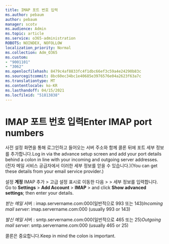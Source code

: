 ```yaml
---
title: IMAP 포트 번호 입력
ms.author: pebaum
author: pebaum
manager: scotv
ms.audience: Admin
ms.topic: article
ms.service: o365-administration
ROBOTS: NOINDEX, NOFOLLOW
localization_priority: Normal
ms.collection: Adm_O365
ms.custom:
- "9001101"
- "3062"
ms.openlocfilehash: 8479c4af8833fc4f1dbc66ef3c59a4e24290b83c
ms.sourcegitcommit: 8bc60ec34bc1e40685e3976576e04a2623f63a7c
ms.translationtype: MT
ms.contentlocale: ko-KR
ms.lasthandoff: 04/15/2021
ms.locfileid: "51813838"
---
```

# <a name="enter-imap-port-numbers"></a><span data-ttu-id="c2211-102">IMAP 포트 번호 입력</span><span class="sxs-lookup"><span data-stu-id="c2211-102">Enter IMAP port numbers</span></span>

<span data-ttu-id="c2211-103">사전 설정 화면을 통해 로그인하고 들어오는 서버 주소와 함께 콜론 뒤에 포트 세부 정보를 추가합니다.</span><span class="sxs-lookup"><span data-stu-id="c2211-103">Log in via the advance setup screen and add your port details behind a colon in line with your incoming and outgoing server addresses.</span></span> <span data-ttu-id="c2211-104">(전자 메일 서비스 공급자에서 이러한 세부 정보를 얻을 수 있습니다.)</span><span class="sxs-lookup"><span data-stu-id="c2211-104">(You can get these details from your email service provider.)</span></span> 

<span data-ttu-id="c2211-105">설정 **계정** IMAP 추가 > 고급 설정 표시로 이동한 다음  >    >   세부 정보를 입력합니다. </span><span class="sxs-lookup"><span data-stu-id="c2211-105">Go to **Settings** > **Add Account** > **IMAP** > and click **Show advanced settings**; then enter your details.</span></span> 

<span data-ttu-id="c2211-106">*받는 메일* 서버 : imap.servername.com:000(일반적으로 993 또는 143)</span><span class="sxs-lookup"><span data-stu-id="c2211-106">*Incoming mail server*: imap.servername.com:000 (usually 993 or 143)</span></span> 

<span data-ttu-id="c2211-107">*발신 메일* 서버 : smtp.servername.com:000(일반적으로 465 또는 25)</span><span class="sxs-lookup"><span data-stu-id="c2211-107">*Outgoing mail server*: smtp.servername.com:000 (usually 465 or 25)</span></span> 

<span data-ttu-id="c2211-108">콜론은 중요합니다.</span><span class="sxs-lookup"><span data-stu-id="c2211-108">Keep in mind the colon is important.</span></span> 
